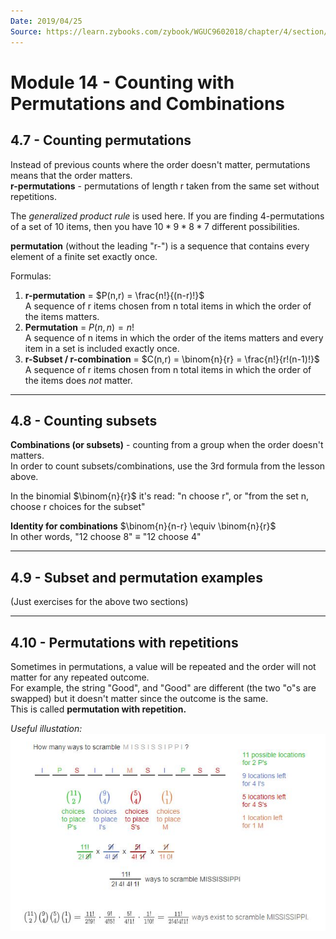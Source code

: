 ```yaml
---
Date: 2019/04/25
Source: https://learn.zybooks.com/zybook/WGUC9602018/chapter/4/section/6
---
```


# Module 14 - Counting with Permutations and Combinations

## 4.7 - Counting permutations

Instead of previous counts where the order doesn't matter, permutations means that the order matters.  
**r-permutations** - permutations of length r taken from the same set without repetitions.

The _generalized product rule_ is used here. If you are finding 4-permutations of a set of 10 items, then you have $10 * 9 * 8 * 7$ different possibilities.

**permutation** (without the leading "r-") is a sequence that contains every element of a finite set exactly once.

Formulas:

1. **r-permutation** = $P(n,r) = \frac{n!}{(n-r)!}$  
   A sequence of r items chosen from n total items in which the order of the items matters.
2. **Permutation** = $P(n,n) = n!$  
   A sequence of n items in which the order of the items matters and every item in a set is included exactly once.
3. **r-Subset / r-combination** = $C(n,r) = \binom{n}{r} = \frac{n!}{r!(n-1)!}$  
   A sequence of r items chosen from n total items in which the order of the items does _not_ matter.

---

## 4.8 - Counting subsets

**Combinations (or subsets)** - counting from a group when the order doesn't matters.  
In order to count subsets/combinations, use the 3rd formula from the lesson above.  

In the binomial $\binom{n}{r}$ it's read: "n choose r", or "from the set n, choose r choices for the subset"

**Identity for combinations**  $\binom{n}{n-r} \equiv \binom{n}{r}$  
In other words, "12 choose 8" $\equiv$ "12 choose 4"

---

## 4.9 - Subset and permutation examples

(Just exercises for the above two sections)

---

## 4.10 - Permutations with repetitions

Sometimes in permutations, a value will be repeated and the order will not matter for any repeated outcome.  
For example, the string "Good", and "Good" are different (the two "o"s are swapped) but it doesn't matter since the outcome is the same.  
This is called **permutation with repetition.**

*Useful illustation:*  
![14.1](./Img/14.1.JPG)